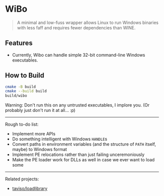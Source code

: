 # WiBo

> A minimal and low-fuss wrapper allows Linux to run Windows binaries with less faff and requires fewer dependencies than WINE.

## Features
- Currently, Wibo can handle simple 32-bit command-line Windows executables.

## How to Build
```bash
cmake -B build
cmake --build build
build/wibo
```
    
Warning: Don't run this on any untrusted executables, I implore you. (Or probably just don't run it at all... :p)

---

Rough to-do list:

- Implement more APIs
- Do something intelligent with Windows `HANDLE`s
- Convert paths in environment variables (and the structure of `PATH` itself, maybe) to Windows format
- Implement PE relocations rather than just failing unceremoniously
- Make the PE loader work for DLLs as well in case we ever want to load some

---

Related projects:
* [taviso/loadlibrary](https://github.com/taviso/loadlibrary)
